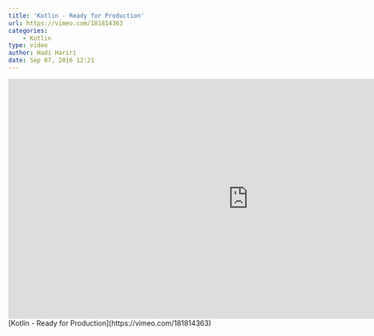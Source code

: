 ```yaml
---
title: 'Kotlin - Ready for Production'
url: https://vimeo.com/181814363
categories:
    - Kotlin
type: video
author: Hadi Hariri
date: Sep 07, 2016 12:21
---
```

<iframe src="https://player.vimeo.com/video/181814363" width="960" height="480" frameborder="0" webkitallowfullscreen mozallowfullscreen allowfullscreen></iframe>
[Kotlin - Ready for Production](https://vimeo.com/181814363)
